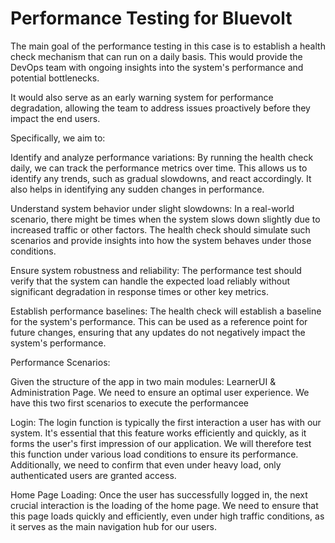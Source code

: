 # Performance Testing for Bluevolt
The main goal of the performance testing in this case is to establish a health check mechanism that can run on a daily basis. This would provide the DevOps team with ongoing insights into the system's performance and potential bottlenecks.

It would also serve as an early warning system for performance degradation, allowing the team to address issues proactively before they impact the end users.

Specifically, we aim to:

Identify and analyze performance variations: By running the health check daily, we can track the performance metrics over time. This allows us to identify any trends, such as gradual slowdowns, and react accordingly. It also helps in identifying any sudden changes in performance.

Understand system behavior under slight slowdowns: In a real-world scenario, there might be times when the system slows down slightly due to increased traffic or other factors. The health check should simulate such scenarios and provide insights into how the system behaves under those conditions.

Ensure system robustness and reliability: The performance test should verify that the system can handle the expected load reliably without significant degradation in response times or other key metrics.

Establish performance baselines: The health check will establish a baseline for the system's performance. This can be used as a reference point for future changes, ensuring that any updates do not negatively impact the system's performance.

Performance Scenarios:

Given the structure of the app in two main modules: LearnerUI & Administration Page. We need to ensure an optimal user experience. We have this two first scenarios to execute the performancee

Login: The login function is typically the first interaction a user has with our system. It's essential that this feature works efficiently and quickly, as it forms the user's first impression of our application. We will therefore test this function under various load conditions to ensure its performance. Additionally, we need to confirm that even under heavy load, only authenticated users are granted access.

Home Page Loading: Once the user has successfully logged in, the next crucial interaction is the loading of the home page. We need to ensure that this page loads quickly and efficiently, even under high traffic conditions, as it serves as the main navigation hub for our users.
